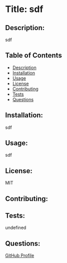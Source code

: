 
  # Title: sdf 
  
  ## Description:
  sdf

  ## Table of Contents
  * [Description](#description) 
  * [Installation](#installation)
  * [Usage](#usage)
  * [License](#license)
  * [Contributing](#contributing)
  * [Tests](#tests)
  * [Questions](#questions)

  ## Installation: 
  sdf

  ## Usage: 
  sdf

  ## License: 
  MIT

  ## Contributing: 
  

  ## Tests: 
  undefined

  ## Questions: 
  [GitHub Profile](#github.com/jasandper)

